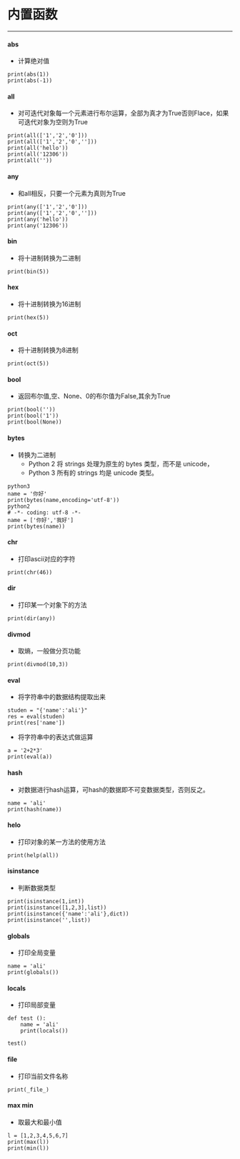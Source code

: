 ﻿# 内置函数
---

#### abs
-   计算绝对值
```
print(abs(1))
print(abs(-1))
```
#### all
-   对可迭代对象每一个元素进行布尔运算，全部为真才为True否则Flace，如果可迭代对象为空则为True
```
print(all(['1','2','0']))
print(all(['1','2','0','']))
print(all('hello'))
print(all('12306'))
print(all(''))
```
#### any
-   和all相反，只要一个元素为真则为True
```
print(any(['1','2','0']))
print(any(['1','2','0','']))
print(any('hello'))
print(any('12306'))
```
#### bin
-   将十进制转换为二进制
```
print(bin(5))
```
#### hex
-   将十进制转换为16进制
```
print(hex(5))
```
#### oct
-   将十进制转换为8进制
```
print(oct(5))
```
#### bool
-   返回布尔值,空、None、0的布尔值为False,其余为True
```
print(bool(''))
print(bool('1'))
print(bool(None))
```
#### bytes
-   转换为二进制
    -   Python 2 将 strings 处理为原生的 bytes 类型，而不是 unicode， 
    -   Python 3 所有的 strings 均是 unicode 类型。
```
python3
name = '你好'
print(bytes(name,encoding='utf-8'))
python2
# -*- coding: utf-8 -*-
name = ['你好','我好']
print(bytes(name))
```
#### chr
-   打印ascii对应的字符
```
print(chr(46))
```
#### dir
-   打印某一个对象下的方法
```
print(dir(any))
```
#### divmod
-   取熵，一般做分页功能
```
print(divmod(10,3))
```
#### eval
-   将字符串中的数据结构提取出来
```
studen = "{'name':'ali'}"
res = eval(studen)
print(res['name'])
```
-   将字符串中的表达式做运算
```
a = '2+2*3'
print(eval(a))
```
#### hash
-   对数据进行hash运算，可hash的数据即不可变数据类型，否则反之。
```
name = 'ali'
print(hash(name))
```
#### helo
-   打印对象的某一方法的使用方法
```
print(help(all))
```
#### isinstance
-   判断数据类型
```
print(isinstance(1,int))
print(isinstance([1,2,3],list))
print(isinstance({'name':'ali'},dict))
print(isinstance('',list))
```
#### globals
-   打印全局变量
```
name = 'ali'
print(globals())
```
#### locals
-   打印局部变量
```
def test ():
    name = 'ali'
    print(locals())

test()
```
#### file
-   打印当前文件名称
```
print(_file_)
```

#### max min
-   取最大和最小值
```
l = [1,2,3,4,5,6,7]
print(max(l))
print(min(l))
```